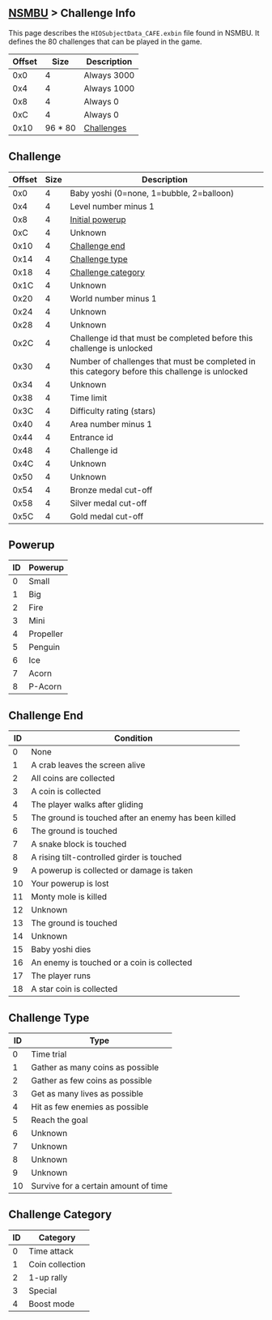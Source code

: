 ## [NSMBU](../../formats.md#nsmbu) > Challenge Info

This page describes the `HIOSubjectData_CAFE.exbin` file found in NSMBU. It defines the 80 challenges that can be played in the game.

| Offset | Size | Description |
| --- | --- | --- |
| 0x0 | 4 | Always 3000 |
| 0x4 | 4 | Always 1000 |
| 0x8 | 4 | Always 0 |
| 0xC | 4 | Always 0 |
| 0x10 | 96 * 80 | [Challenges](#challenge) |

## Challenge
| Offset | Size | Description |
| --- | --- | --- |
| 0x0 | 4 | Baby yoshi (0=none, 1=bubble, 2=balloon) |
| 0x4 | 4 | Level number minus 1 |
| 0x8 | 4 | [Initial powerup](#powerup) |
| 0xC | 4 | Unknown |
| 0x10 | 4 | [Challenge end](#challenge-end) |
| 0x14 | 4 | [Challenge type](#challenge-type) |
| 0x18 | 4 | [Challenge category](#challenge-category) |
| 0x1C | 4 | Unknown |
| 0x20 | 4 | World number minus 1 |
| 0x24 | 4 | Unknown |
| 0x28 | 4 | Unknown |
| 0x2C | 4 | Challenge id that must be completed before this challenge is unlocked |
| 0x30 | 4 | Number of challenges that must be completed in this category before this challenge is unlocked |
| 0x34 | 4 | Unknown |
| 0x38 | 4 | Time limit |
| 0x3C | 4 | Difficulty rating (stars) |
| 0x40 | 4 | Area number minus 1 |
| 0x44 | 4 | Entrance id |
| 0x48 | 4 | Challenge id |
| 0x4C | 4 | Unknown |
| 0x50 | 4 | Unknown |
| 0x54 | 4 | Bronze medal cut-off |
| 0x58 | 4 | Silver medal cut-off |
| 0x5C | 4 | Gold medal cut-off |

## Powerup
| ID | Powerup |
| --- | --- |
| 0 | Small |
| 1 | Big |
| 2 | Fire |
| 3 | Mini |
| 4 | Propeller |
| 5 | Penguin |
| 6 | Ice |
| 7 | Acorn |
| 8 | P-Acorn |

## Challenge End
| ID | Condition |
| --- | --- |
| 0 | None |
| 1 | A crab leaves the screen alive |
| 2 | All coins are collected |
| 3 | A coin is collected |
| 4 | The player walks after gliding |
| 5 | The ground is touched after an enemy has been killed |
| 6 | The ground is touched |
| 7 | A snake block is touched |
| 8 | A rising tilt-controlled girder is touched |
| 9 | A powerup is collected or damage is taken |
| 10 | Your powerup is lost |
| 11 | Monty mole is killed |
| 12 | Unknown |
| 13 | The ground is touched |
| 14 | Unknown |
| 15 | Baby yoshi dies |
| 16 | An enemy is touched or a coin is collected |
| 17 | The player runs |
| 18 | A star coin is collected |

## Challenge Type
| ID | Type |
| --- | --- |
| 0 | Time trial |
| 1 | Gather as many coins as possible |
| 2 | Gather as few coins as possible |
| 3 | Get as many lives as possible |
| 4 | Hit as few enemies as possible |
| 5 | Reach the goal |
| 6 | Unknown |
| 7 | Unknown |
| 8 | Unknown |
| 9 | Unknown |
| 10 | Survive for a certain amount of time |

## Challenge Category
| ID | Category |
| --- | --- |
| 0 | Time attack |
| 1 | Coin collection |
| 2 | 1-up rally |
| 3 | Special |
| 4 | Boost mode |
